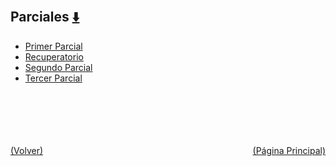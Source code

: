 
<html>
<body>
<h2>Parciales <a href="https://downgit.github.io/#/home?url=https://github.com/Apuntes-FIUBA/Apuntes-Electronica/tree/main/82 - Física/8202 - Fisica II/Examenes/Parciales" style="font-size:20px">  ⬇️ </a></h2>
<ul>
    <li><a href="Primer Parcial">Primer Parcial</a></li>
    <li><a href="Recuperatorio">Recuperatorio</a></li>
    <li><a href="Segundo Parcial">Segundo Parcial</a></li>
    <li><a href="Tercer Parcial">Tercer Parcial</a></li>
</ul>
</body>
</html>
















<br><br><br><br><br><a href="../" style="float: left">(Volver)</a> <a href="https://apuntes-fiuba.github.io/Apuntes-Electronica" style="float: right">(Página Principal)</a>
